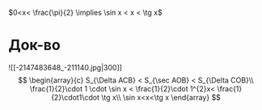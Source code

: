$0<x< \frac{\pi}{2} \implies \sin x < x < \tg x$
# Док-во

![[-2147483648_-211140.jpg|300]]
$$
\begin{array}{c}
S_{\Delta ACB} < S_{\sec AOB} < S_{\Delta COB}\\
\frac{1}{2}\cdot 1 \cdot \sin x < \frac{1}{2}\cdot 1^{2}x< \frac{1}{2}\cdot1\cdot \tg x\\
\sin x<x<\tg x
\end{array}
$$